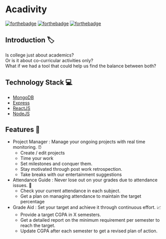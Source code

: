 # Acadivity

[![forthebadge](https://forthebadge.com/images/badges/built-by-developers.svg)](https://forthebadge.com)
[![forthebadge](https://forthebadge.com/images/badges/powered-by-responsibility.svg)](https://forthebadge.com)
[![forthebadge](https://forthebadge.com/images/badges/open-source.svg)](https://forthebadge.com) <br>

## Introduction :label:
Is college just about academics? <br> Or is it about co-curricular activities only?<br> What if we had a tool that could help us find the balance between both? <br>


## Technology Stack :computer:

* [MongoDB](https://docs.mongodb.com/)
* [Express](https://expressjs.com/)
* [ReactJS](https://reactjs.org/)
* [NodeJS](https://nodejs.org/en/)

## Features :round_pushpin:
 * Project Manager : Manage your ongoing projects with real time monitoring. :alarm_clock:
   - Create / edit projects
   - Time your work
   - Set milestones and conquer them.
   - Stay motivated through post work retrospection.
   - Take breaks with our entertainment suggestions
 * Attendance Guide : Never lose out on your grades due to attendance issues. :calendar:
   - Check your current attendance in each subject.
   - Get a plan on managing attendance to maintain the target percentage
 * Grade  Aid : Set your target and achieve it through continuous effort. :chart_with_upwards_trend:
   - Provide a target CGPA in X semesters.
   - Get a detailed report on the minimum requirement per semester to reach the target.
   - Update CGPA after each semester to get a revised plan of action.
